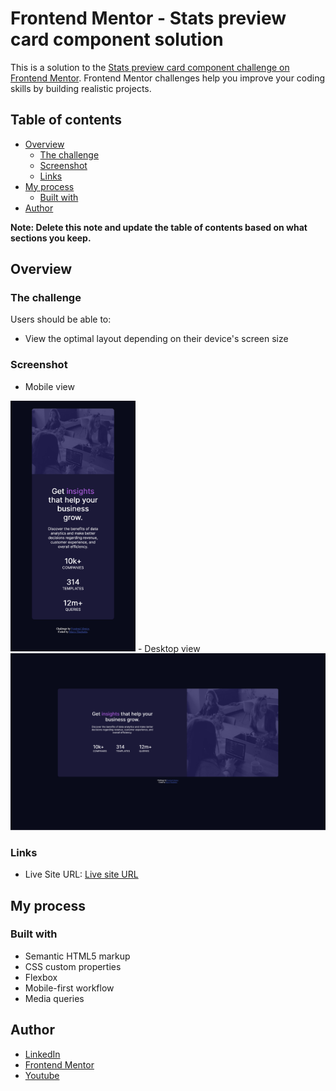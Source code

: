 # Frontend Mentor - Stats preview card component solution

This is a solution to the [Stats preview card component challenge on Frontend Mentor](https://www.frontendmentor.io/challenges/stats-preview-card-component-8JqbgoU62). Frontend Mentor challenges help you improve your coding skills by building realistic projects. 

## Table of contents

- [Overview](#overview)
  - [The challenge](#the-challenge)
  - [Screenshot](#screenshot)
  - [Links](#links)
- [My process](#my-process)
  - [Built with](#built-with)
- [Author](#author)

**Note: Delete this note and update the table of contents based on what sections you keep.**

## Overview

### The challenge

Users should be able to:

- View the optimal layout depending on their device's screen size

### Screenshot

 - Mobile view   
<img src="./images/screenshot_mobile.png" alt="drawing" width="200"/>   
 - Desktop view    
<img src="./images/screenshot_desktop.png" alt="drawing" width="600"/>



### Links

- Live Site URL: [Live site URL](https://marco-create.github.io/Frontend-mentor--challenge1/)

## My process

### Built with

- Semantic HTML5 markup
- CSS custom properties
- Flexbox
- Mobile-first workflow
- Media queries

## Author

- [LinkedIn](https://www.linkedin.com/in/marco-ninghetto/)
- [Frontend Mentor](https://www.frontendmentor.io/profile/marco-create)
- [Youtube](https://www.youtube.com/channel/UCRHlXD6UZLXxejP_OvWTnbw)
